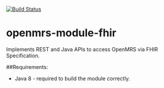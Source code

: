 [![Build Status](https://travis-ci.org/openmrs/openmrs-module-fhir.svg?branch=master)](https://travis-ci.org/openmrs/openmrs-module-fhir)

openmrs-module-fhir
===================

Implements REST and Java APIs to access OpenMRS via FHIR Specification.

##Requirements:
- Java 8 - required to build the module correctly. 
